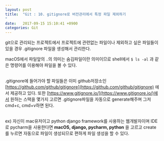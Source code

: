```yaml
---
layout: post
title:  "Git : 10. gitignore로 버전관리에서 특정 파일 제외하기
"
date:   2017-09-15 15:10:41 +0900
categories: Git
---
```




git으로 관리되는 프로젝트에서 프로젝트에 관련없는 파일이나 제외하고 싶은 파일들이 있을 경우 .gitignore 파일을 생성해서 관리한다.

macOS에서 파일앞의 `.`의 의미는 숨김파일이란 의미이므로 shell에서 `$ ls -al` 과 같은 명령어를 이용해야 파일을 볼 수 있다.<br><br>

.gitignore에 들어가야 할 파일들은 이미 github저장소인 [https://github.com/github/gitignore](https://github.com/github/gitignore) 에서 제공하고 있다. 또한 [https://www.gitignore.io/](https://www.gitignore.io/)에서 원하는 스택을 몇가지 고르면 .gitignore파일을 자동으로 generate해주며 그저 cmd+c, cmd+v하면 된다. <br><br>

ex) 자신이 mac유저이고 python django framework를 사용하는 웹개발자이며 IDE로 pycharm을 사용한다면 **macOS, django, pycharm, python** 을 고르고 create를 누르면 자동으로 파일이 생성되므로 편하게 파일 생성을 할 수 있다.

